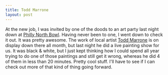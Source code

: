 ```yaml
--- 
title: Todd Marrone
layout: post
---
```

At the new job, I was invited by one of the doods to an art party last night down at [Philly North Bowl](http://www.northbowlphilly.com/). Having never been to one, I went down to check it out. It was pretty awesome. The work of local artist [Todd Marrone](http://www.toddmarrone.com/) is on display down there all month, but last night he did a live painting show for us. It was black & white, but I just kept thinking how I could spend all year trying to do one of those paintings and still get it wrong, whereas he did 4 of them in less than 20 minutes. Pretty cool stuff. I'll have to see if I can check out more of that kind of thing going forward.
